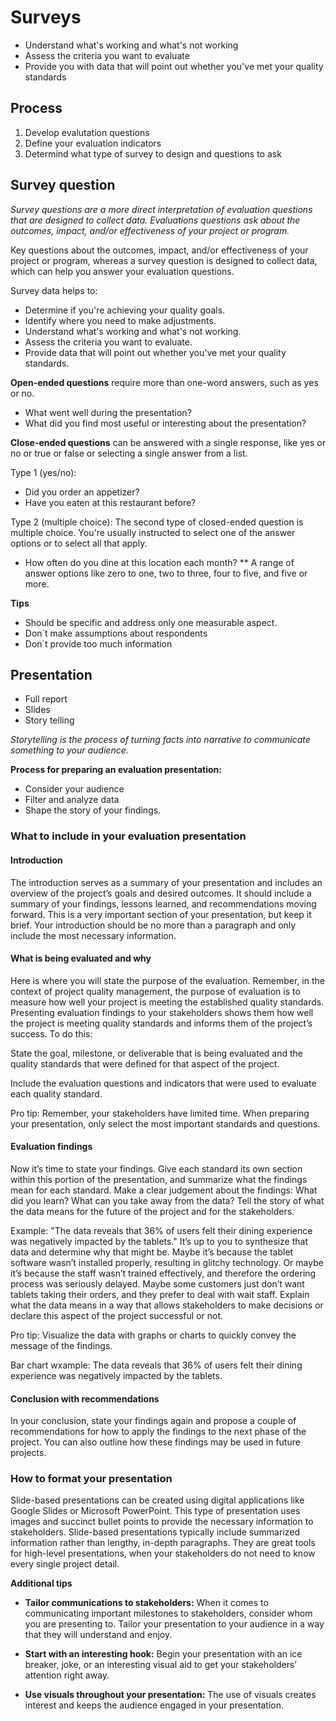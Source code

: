 # Surveys

* Understand what's working and what's not working
* Assess the criteria you want to evaluate
* Provide you with data that will point out whether you've met your quality standards

## Process
1. Develop evalutation questions
2. Define your evaluation indicators
3. Determind what type of survey to design and questions to ask

## Survey question
*Survey questions are a more direct interpretation of evaluation questions that are designed to collect data. Evaluations questions ask about the outcomes, impact, and/or effectiveness of your project or program.*

Key questions about the outcomes, impact, and/or effectiveness of your project or program, whereas a survey question is designed to collect data, which can help you answer your evaluation questions.

Survey data helps to:
* Determine if you're achieving your quality goals.
* Identify where you need to make adjustments. 
* Understand what's working and what's not working.
* Assess the criteria you want to evaluate.
* Provide data that will point out whether you've met your quality standards. 

__Open-ended questions__ require more than one-word answers, such as yes or no.

* What went well during the presentation?
* What did you find most useful or interesting about the presentation? 

__Close-ended questions__ can be answered with a single response, like yes or no or true or false or selecting a single answer from a list.

Type 1 (yes/no):
* Did you order an appetizer?
* Have you eaten at this restaurant before?

Type 2 (multiple choice):
The second type of closed-ended question is multiple choice. You're usually instructed to select one of the answer options or to select all that apply.

* How often do you dine at this location each month?
** A range of answer options like zero to one, two to three, four to five, and five or more.

__Tips__

* Should be specific and address only one measurable aspect.
* Don´t make assumptions about respondents
* Don´t provide too much information

## Presentation
* Full report
* Slides
* Story telling

*Storytelling is the process of turning facts into narrative to communicate something to your audience.*

__Process for preparing an evaluation presentation:__
* Consider your audience
* Filter and analyze data
* Shape the story of your findings.

### What to include in your evaluation presentation
#### Introduction
The introduction serves as a summary of your presentation and includes an overview of the project’s goals and desired outcomes. It should include a summary of your findings, lessons learned, and recommendations moving forward. This is a very important section of your presentation, but keep it brief. Your introduction should be no more than a paragraph and only include the most necessary information.  

#### What is being evaluated and why
Here is where you will state the purpose of the evaluation. Remember, in the context of project quality management, the purpose of evaluation is to measure how well your project is meeting the established quality standards. Presenting evaluation findings to your stakeholders shows them how well the project is meeting quality standards and informs them of the project’s success. To do this:

State the goal, milestone, or deliverable that is being evaluated and the quality standards that were defined for that aspect of the project.

Include the evaluation questions and indicators that were used to evaluate each quality standard. 

Pro tip: Remember, your stakeholders have limited time. When preparing your presentation, only select the most important standards and questions.	 

#### Evaluation findings
Now it’s time to state your findings. Give each standard its own section within this portion of the presentation, and summarize what the findings mean for each standard. Make a clear judgement about the findings: What did you learn? What can you take away from the data? Tell the story of what the data means for the future of the project and for the stakeholders.

Example: "The data reveals that 36% of users felt their dining experience was negatively impacted by the tablets." It’s up to you to synthesize that data and determine why that might be. Maybe it’s because the tablet software wasn’t installed properly, resulting in glitchy technology. Or maybe it’s because the staff wasn’t trained effectively, and therefore the ordering process was seriously delayed. Maybe some customers just don’t want tablets taking their orders, and they prefer to deal with wait staff. Explain what the data means in a way that allows stakeholders to make decisions or declare this aspect of the project successful or not.

Pro tip: Visualize the data with graphs or charts to quickly convey the message of the findings.

Bar chart wxample: The data reveals that 36% of users felt their dining  experience was negatively impacted by the tablets.

#### Conclusion with recommendations
In your conclusion, state your findings again and propose a couple of recommendations for how to apply the findings to the next phase of the project. You can also outline how these findings may be used in future projects. 

### How to format your presentation 
Slide-based presentations can be created using digital applications like Google Slides or Microsoft PowerPoint. This type of presentation uses images and succinct bullet points to provide the necessary information to stakeholders. Slide-based presentations typically include summarized information rather than lengthy, in-depth paragraphs. They are great tools for high-level presentations, when your stakeholders do not need to know every single project detail. 

__Additional tips__

* __Tailor communications to stakeholders:__ When it comes to communicating important milestones to stakeholders, consider whom you are presenting to. Tailor your presentation to your audience in a way that they will understand and enjoy.

* __Start with an interesting hook:__ Begin your presentation with an ice breaker, joke, or an interesting visual aid to get your stakeholders’ attention right away. 

* __Use visuals throughout your presentation:__ The use of visuals creates interest and keeps the audience engaged in your presentation. 
